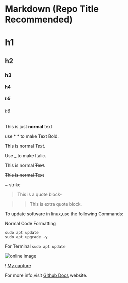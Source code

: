 # Markdown (Repo Title Recommended)
# h1
## h2
### h3
#### h4
##### h5
###### h6

This is just **normal** text

use * * to make Text Bold.

This is normal _Text_.

Use _ to make Italic.

This is normal ~~Text~~.

~~This is normal Text~~

~ strike

> This is a quote block-

>> This is extra quote block.

To update software in linux,use the following Commands:

Normal Code Formatting
```
sudo apt update
sudo apt upgrade -y
```
For Terminal
```sudo apt update```

![online image](https://fsymbols.com/images/font/smallcaps.png)

! [My capture](images/img.png)

For more info,visit [Github Docs](https://docs.github.com/en/get-started/writing-on-github/getting-started-with-writing-and-formatting-on-github/basic-writing-and-formatting-syntax) website.